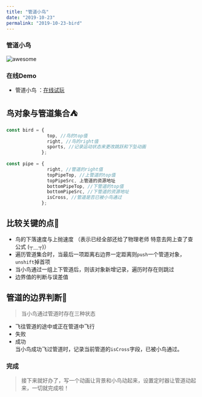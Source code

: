 ```yaml
---
title: "管道小鸟"
date: "2019-10-23"
permalink: "2019-10-23-bird"
---
```


### 管道小鸟

![awesome](http://www.almx.top/image/awesome-game/birdDemo.png)
<!-- ![awesome](http://www.almx.top/image/awesome-game/mai.jpg) -->
  
### 在线Demo

- 管道小鸟 ：[在线试玩](http://www.almx.top/awesome/#/)


## 鸟对象与管道集合⛺
``` javascript
const bird = {
               top, //鸟的top值
               right, //鸟的right值
               sports, //记录运动状态来更改跳跃和下坠动画
             };
             
const pipe = {
               right, //管道的right值
               topPipeTop, //上管道的top值
               topPipeSrc, 上管道的资源地址
               bottomPipeTop, //下管道的top值
               bottomPipeSrc, //下管道的资源地址
               isCross, //管道是否已被小鸟通过
             }; 
```

## 比较关键的点🗻

- 鸟的下落速度与上抛速度 （表示已经全部还给了物理老师 特意去网上查了查公式 (┬＿┬)）
- 遍历管道集合时，当最后一项距离右边界一定距离则``` push ```一个管道对象，``` unshift ```掉首项
- 当小鸟通过一组上下管道后，则该对象新增记录，遍历时存在则跳过
- 边界值的判断与误差值

## 管道的边界判断🗽

>当小鸟通过管道时存在三种状态
- 飞往管道的途中或正在管道中飞行
- 失败
- 成功<br>
当小鸟成功飞过管道时，记录当前管道的``` isCross ```字段，已被小鸟通过。

### 完成
>接下来就好办了，写一个动画让背景和小鸟动起来，设置定时器让管道动起来，一切就完成啦！
